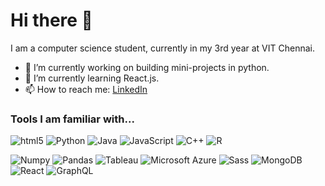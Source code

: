# Hi there 👋

<!--
**Naviyaa/Naviyaa** is a ✨ _special_ ✨ repository because its `README.md` (this file) appears on your GitHub profile.
-->

I am a computer science student, currently in my 3rd year at VIT Chennai.

- 🔭 I’m currently working on building mini-projects in python.
- 🌱 I’m currently learning React.js.
- 📫 How to reach me: [LinkedIn](https://www.linkedin.com/in/naviyaa-poonia/)

### Tools I am familiar with...

<img alt="html5" src="https://img.shields.io/badge/-HTML5-E34F26?style=for-the-badge&logo=html5&logoColor=white" /> <img alt="Python" src="https://img.shields.io/badge/-Python-FFD43B?style=for-the-badge&logo=python&logoColor=white" /> <img alt="Java" src="https://img.shields.io/badge/-Java-ED1D25?style=for-the-badge&logo=java&logoColor=white" /> <img alt="JavaScript" src="https://img.shields.io/badge/-JavaScript-F0DB4F?style=for-the-badge&logo=javascript&logoColor=black" /> <img alt="C++" src="https://img.shields.io/badge/-CPP-1C4481?style=for-the-badge&logo=c%2B%2B&logoColor=white" /> <img alt="R" src="https://img.shields.io/badge/-R-BFC2C5?style=for-the-badge&logo=r&logoColor=black" />

<img alt="Numpy" src="https://img.shields.io/badge/-Numpy-4DABCF?style=for-the-badge&logo=numpy&logoColor=white" /> <img alt="Pandas" src="https://img.shields.io/badge/-Pandas-150458?style=for-the-badge&logo=pandas&logoColor=white" /> <img alt="Tableau" src="https://img.shields.io/badge/-Tableau-E47A2E?style=for-the-badge&logo=tableau&logoColor=white" /> <img alt="Microsoft Azure" src="https://img.shields.io/badge/-Microsoft_Azure-4B92DB?style=for-the-badge&logo=microsoft-azure&logoColor=black" />  <img alt="Sass" src="https://img.shields.io/badge/-Sass-CC6699?style=for-the-badge&logo=sass&logoColor=white" /> <img alt="MongoDB" src="https://img.shields.io/badge/-MongoDB-13aa52?style=for-the-badge&logo=mongodb&logoColor=white" /> <img alt="React" src="https://img.shields.io/badge/-React-61DBFB?style=for-the-badge&logo=react&logoColor=black" /> <img alt="GraphQL" src="https://img.shields.io/badge/-GraphQL-E10098?style=for-the-badge&logo=graphql&logoColor=white" />
